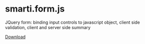 # smarti.form.js

JQuery form: binding input controls to javascript object, client side validation, client and server side summary

[Download](https://raw.githubusercontent.com/onitecsoft/smarti.form.js/master/src/smarti.form.js)
